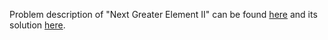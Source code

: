 Problem description of "Next Greater Element II" can be found [here](https://leetcode.com/problems/next-greater-element-ii/) and its solution [here](https://github.com/aurimas13/LeetCode-HR-MAANG/blob/main/LeetCode/Python%20Solutions/Next%20Greater%20Element%20II/next.py).
